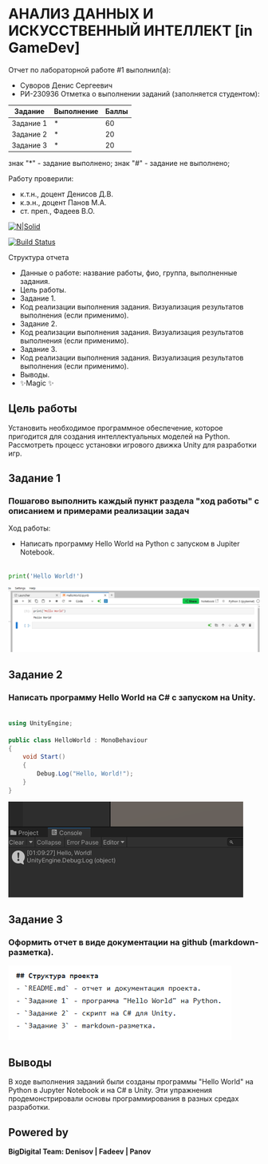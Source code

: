 # АНАЛИЗ ДАННЫХ И ИСКУССТВЕННЫЙ ИНТЕЛЛЕКТ [in GameDev]
Отчет по лабораторной работе #1 выполнил(а):
- Суворов Денис Сергеевич
- РИ-230936
Отметка о выполнении заданий (заполняется студентом):

| Задание | Выполнение | Баллы |
| ------ | ------ | ------ |
| Задание 1 | * | 60 |
| Задание 2 | * | 20 |
| Задание 3 | * | 20 |

знак "*" - задание выполнено; знак "#" - задание не выполнено;

Работу проверили:
- к.т.н., доцент Денисов Д.В.
- к.э.н., доцент Панов М.А.
- ст. преп., Фадеев В.О.

[![N|Solid](https://cldup.com/dTxpPi9lDf.thumb.png)](https://nodesource.com/products/nsolid)

[![Build Status](https://travis-ci.org/joemccann/dillinger.svg?branch=master)](https://travis-ci.org/joemccann/dillinger)

Структура отчета

- Данные о работе: название работы, фио, группа, выполненные задания.
- Цель работы.
- Задание 1.
- Код реализации выполнения задания. Визуализация результатов выполнения (если применимо).
- Задание 2.
- Код реализации выполнения задания. Визуализация результатов выполнения (если применимо).
- Задание 3.
- Код реализации выполнения задания. Визуализация результатов выполнения (если применимо).
- Выводы.
- ✨Magic ✨

## Цель работы
Установить необходимое программное обеспечение, которое пригодится для создания интеллектуальных моделей на Python. Рассмотреть процесс установки игрового движка Unity для разработки игр.

## Задание 1
### Пошагово выполнить каждый пункт раздела "ход работы" с описанием и примерами реализации задач
Ход работы:
- Написать программу Hello World на Python с запуском в Jupiter Notebook.
```py

print('Hello World!')

```
![alt text](1.png)


## Задание 2
### Написать программу Hello World на C# с запуском на Unity. 
```csharp

using UnityEngine;

public class HelloWorld : MonoBehaviour
{
    void Start()
    {
        Debug.Log("Hello, World!");
    }
}

```

![alt text](2.png)


## Задание 3
### Оформить отчет в виде документации на github (markdown-разметка).

![alt text](3.png)

## Выводы

В ходе выполнения заданий были созданы программы "Hello World" на Python в Jupyter Notebook и на C# в Unity. Эти упражнения продемонстрировали основы программирования в разных средах разработки.

## Powered by

**BigDigital Team: Denisov | Fadeev | Panov**
